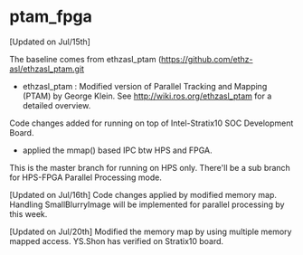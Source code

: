 ptam_fpga
============

[Updated on Jul/15th]

The baseline comes from ethzasl_ptam (https://github.com/ethz-asl/ethzasl_ptam.git

- ethzasl_ptam : Modified version of Parallel Tracking and Mapping (PTAM) by George Klein. See http://wiki.ros.org/ethzasl_ptam for a detailed overview.

Code changes added for running on top of Intel-Stratix10 SOC Development Board.
- applied the mmap() based IPC btw HPS and FPGA.

This is the master branch for running on HPS only.
There'll be a sub branch for HPS-FPGA Parallel Processing mode.

[Updated on Jul/16th]
Code changes applied by modified memory map. 
Handling SmallBlurryImage will be implemented for parallel processing by this week.

[Updated on Jul/20th]
Modified the memory map by using multiple memory mapped access.
YS.Shon has verified on Stratix10 board.
